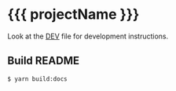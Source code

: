 # {{{ projectName }}}

Look at the [DEV](./DEV.md) file for development instructions.

## Build README

```sh
$ yarn build:docs
```
